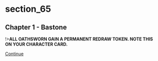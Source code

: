 
# section_65

## Chapter 1 - Bastone

!>**ALL OATHSWORN GAIN A PERMANENT REDRAW TOKEN. NOTE THIS ON YOUR CHARACTER CARD.**  

[Continue](output/chapter1/section_60.md)


